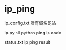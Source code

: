 # ip_ping

ip_config.txt   所有域名网站

ip.py           all python ping ip code

status.txt      ip ping result
